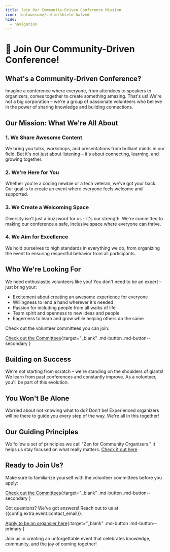 ```yaml
---
title: Join Our Community-Driven Conference Mission
icon: fontawesome/solid/shield-halved
hide:
  - navigation
---
```

# 🚀 Join Our Community-Driven Conference!

## What's a Community-Driven Conference?

Imagine a conference where everyone, from attendees to speakers to organizers, comes together to create something amazing. That's us! We're not a big corporation – we're a group of passionate volunteers who believe in the power of sharing knowledge and building connections.

## Our Mission: What We're All About

### 1. We Share Awesome Content
We bring you talks, workshops, and presentations from brilliant minds in our field. But it's not just about listening – it's about connecting, learning, and growing together.

### 2. We're Here for You
Whether you're a coding newbie or a tech veteran, we've got your back. Our goal is to create an event where everyone feels welcome and supported.

### 3. We Create a Welcoming Space
Diversity isn't just a buzzword for us – it's our strength. We're committed to making our conference a safe, inclusive space where everyone can thrive.

### 4. We Aim for Excellence
We hold ourselves to high standards in everything we do, from organizing the event to ensuring respectful behavior from all participants.

## Who We're Looking For

We need enthusiastic volunteers like you! You don't need to be an expert – just bring your:

- Excitement about creating an awesome experience for everyone
- Willingness to lend a hand wherever it's needed
- Passion for including people from all walks of life
- Team spirit and openness to new ideas and people
- Eagerness to learn and grow while helping others do the same

Check out the volunteer committees you can join:

[Check out the Committees](committees/index.md){:target="_blank" .md-button .md-button--secondary }

## Building on Success

We're not starting from scratch – we're standing on the shoulders of giants! We learn from past conferences and constantly improve. As a volunteer, you'll be part of this evolution.

## You Won't Be Alone

Worried about not knowing what to do? Don't be! Experienced organizers will be there to guide you every step of the way. We're all in this together!

## Our Guiding Principles

We follow a set of principles we call "Zen for Community Organizers." It helps us stay focused on what really matters. [Check it out here](zen.md)

## Ready to Join Us?

Make sure to familiarize yourself with the volunteer committees before you apply:

[Check out the Committees](committees/index.md){:target="_blank" .md-button .md-button--secondary }

Got questions? We've got answers! Reach out to us at {{config.extra.event.contact_email}}.

[Apply to be an organsier here]({{config.extra.event.apply_url_committees}}){:target="_blank" .md-button .md-button--primary }

Join us in creating an unforgettable event that celebrates knowledge, community, and the joy of coming together!

